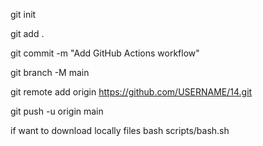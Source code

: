 git init

git add .

git commit -m "Add GitHub Actions workflow"

git branch -M main

git remote add origin https://github.com/USERNAME/14.git

git push -u origin main

if want to download locally files bash scripts/bash.sh
